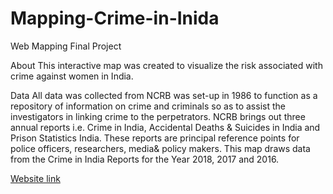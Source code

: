 # Mapping-Crime-in-Inida
Web Mapping Final Project

About
This interactive map was created to visualize the risk associated with crime against women in India.

Data
All data was collected from NCRB was set-up in 1986 to function as a repository of information on crime and criminals so as to assist the investigators in linking crime to the perpetrators. NCRB brings out three annual reports i.e. Crime in India, Accidental Deaths & Suicides in India and Prison  Statistics India. These reports are principal reference points for police officers, researchers, media& policy makers. This map draws data from the Crime in India Reports for the Year 2018, 2017 and 2016.
         

<a href="https://shruti2286.github.io/Mapping-Crime-in-Inida/">Website link</a>
